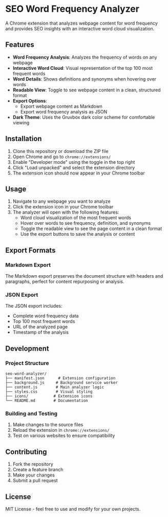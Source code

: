 # SEO Word Frequency Analyzer

A Chrome extension that analyzes webpage content for word frequency and provides SEO insights with an interactive word cloud visualization.

## Features

- **Word Frequency Analysis**: Analyzes the frequency of words on any webpage
- **Interactive Word Cloud**: Visual representation of the top 100 most frequent words
- **Word Details**: Shows definitions and synonyms when hovering over words
- **Readable View**: Toggle to see webpage content in a clean, structured format
- **Export Options**:
  - Export webpage content as Markdown
  - Export word frequency analysis as JSON
- **Dark Theme**: Uses the Gruvbox dark color scheme for comfortable viewing

## Installation

1. Clone this repository or download the ZIP file
2. Open Chrome and go to `chrome://extensions/`
3. Enable "Developer mode" using the toggle in the top right
4. Click "Load unpacked" and select the extension directory
5. The extension icon should now appear in your Chrome toolbar

## Usage

1. Navigate to any webpage you want to analyze
2. Click the extension icon in your Chrome toolbar
3. The analyzer will open with the following features:
   - Word cloud visualization of the most frequent words
   - Hover over words to see frequency, definition, and synonyms
   - Toggle the readable view to see the page content in a clean format
   - Use the export buttons to save the analysis or content

## Export Formats

### Markdown Export
The Markdown export preserves the document structure with headers and paragraphs, perfect for content repurposing or analysis.

### JSON Export
The JSON export includes:
- Complete word frequency data
- Top 100 most frequent words
- URL of the analyzed page
- Timestamp of the analysis

## Development

### Project Structure
```
seo-word-analyzer/
├── manifest.json      # Extension configuration
├── background.js     # Background service worker
├── content.js        # Main analyzer logic
├── styles.css        # Visual styling
├── icons/           # Extension icons
└── README.md        # Documentation
```

### Building and Testing

1. Make changes to the source files
2. Reload the extension in `chrome://extensions/`
3. Test on various websites to ensure compatibility

## Contributing

1. Fork the repository
2. Create a feature branch
3. Make your changes
4. Submit a pull request

## License

MIT License - feel free to use and modify for your own projects.
